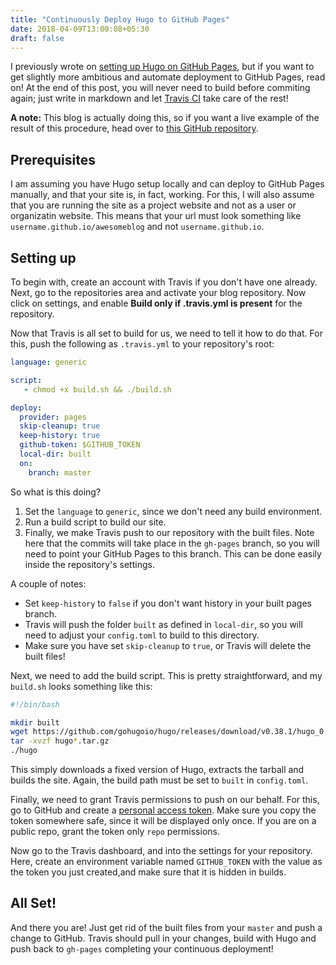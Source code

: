 ```yaml
---
title: "Continuously Deploy Hugo to GitHub Pages"
date: 2018-04-09T13:00:08+05:30
draft: false
---
```


I previously wrote on [setting up Hugo on GitHub Pages](../setting-up-hugo-on-github-pages), but if you want to get slightly more ambitious and automate deployment to GitHub Pages,  read on! At the end of this post, you will never need to build before commiting again; just write in markdown and let [Travis CI](https://travis-ci.org) take care of the rest!

**A note:** This blog is actually doing this, so if you want a live example of the result of this procedure, head over to [this GitHub repository](https://github.com/pulsejet/blog).

## Prerequisites
I am assuming you have Hugo setup locally and can deploy to GitHub Pages manually, and that your site is, in fact, working. For this, I will also assume that you are running the site as a project website and not as a user or organizatin website. This means that your url must look something like `username.github.io/awesomeblog` and not `username.github.io`.

## Setting up

To begin with, create an account with Travis if you don't have one already. Next, go to the repositories area and activate your blog repository. Now click on settings, and enable **Build only if .travis.yml is present** for the repository.

Now that Travis is all set to build for us, we need to tell it how to do that. For this, push the following as `.travis.yml` to your repository's root:
```yaml
language: generic

script:
   - chmod +x build.sh && ./build.sh

deploy:
  provider: pages
  skip-cleanup: true
  keep-history: true
  github-token: $GITHUB_TOKEN
  local-dir: built
  on:
    branch: master
```

So what is this doing?

1. Set the `language` to `generic`, since we don't need any build environment. 
2. Run a build script to build our site.
3. Finally, we make Travis push to our repository with the built files. Note here that the commits will take place in the `gh-pages` branch, so you will need to point your GitHub Pages to this branch. This can be done easily inside the repository's settings.

A couple of notes:

* Set `keep-history` to `false` if you don't want history in your built pages branch.
* Travis will push the folder `built` as defined in `local-dir`, so you will need to adjust your `config.toml` to build to this directory.
* Make sure you have set `skip-cleanup` to `true`, or Travis will delete the built files!

Next, we need to add the build script. This is pretty straightforward, and my `build.sh` looks something like this:
```bash
#!/bin/bash

mkdir built
wget https://github.com/gohugoio/hugo/releases/download/v0.38.1/hugo_0.38.1_Linux-64bit.tar.gz
tar -xvzf hugo*.tar.gz
./hugo
```

This simply downloads a fixed version of Hugo, extracts the tarball and builds the site. Again, the build path must be set to `built` in `config.toml`.

Finally, we need to grant Travis permissions to push on our behalf. For this, go to GitHub and create a [personal access token](https://github.com/settings/tokens). Make sure you copy the token somewhere safe, since it will be displayed only once. If you are on a public repo, grant the token only `repo` permissions.

Now go to the Travis dashboard, and into the settings for your repository. Here, create an environment variable named `GITHUB_TOKEN` with the value as the token you just created,and make sure that it is hidden in builds.

## All Set!

And there you are! Just get rid of the built files from your `master` and push a change to GitHub. Travis should pull in your changes, build with Hugo and push back to `gh-pages` completing your continuous deployment!
